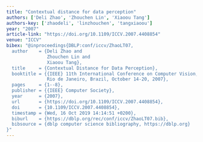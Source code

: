 ```yaml
---
title: "Contextual distance for data perception"
authors: ['Deli Zhao', 'Zhouchen Lin', 'Xiaoou Tang']
authors-key: ['zhaodeli', 'linzhouchen', 'tangxiaoou']
year: "2007"
article-link: "https://doi.org/10.1109/ICCV.2007.4408854"
venue: "ICCV"
bibex: "@inproceedings{DBLP:conf/iccv/ZhaoLT07,
  author    = {Deli Zhao and
               Zhouchen Lin and
               Xiaoou Tang},
  title     = {Contextual Distance for Data Perception},
  booktitle = {{IEEE} 11th International Conference on Computer Vision, {ICCV} 2007,
               Rio de Janeiro, Brazil, October 14-20, 2007},
  pages     = {1--8},
  publisher = {{IEEE} Computer Society},
  year      = {2007},
  url       = {https://doi.org/10.1109/ICCV.2007.4408854},
  doi       = {10.1109/ICCV.2007.4408854},
  timestamp = {Wed, 16 Oct 2019 14:14:51 +0200},
  biburl    = {https://dblp.org/rec/conf/iccv/ZhaoLT07.bib},
  bibsource = {dblp computer science bibliography, https://dblp.org}
}"
---
```

